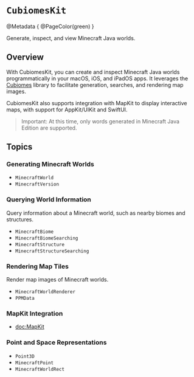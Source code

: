 # ``CubiomesKit``

@Metadata {
    @PageColor(green)
}

Generate, inspect, and view Minecraft Java worlds.

## Overview

With CubiomesKit, you can create and inspect Minecraft Java worlds
programmatically in your macOS, iOS, and iPadOS apps. It leverages the
[Cubiomes](https://github.com/Cubitect/cubiomes) library to facilitate
generation, searches, and rendering map images.

CubiomesKit also supports integration with MapKit to display interactive
maps, with support for AppKit/UIKit and SwiftUI.

> Important: At this time, only words generated in Minecraft Java Edition
> are supported.

## Topics

### Generating Minecraft Worlds

- ``MinecraftWorld``
- ``MinecraftVersion``

### Querying World Information

Query information about a Minecraft world, such as nearby biomes and
structures.

- ``MinecraftBiome``
- ``MinecraftBiomeSearching``
- ``MinecraftStructure``
- ``MinecraftStructureSearching``

### Rendering Map Tiles

Render map images of Minecraft worlds.

- ``MinecraftWorldRenderer``
- ``PPMData``

### MapKit Integration

- <doc:MapKit> 

### Point and Space Representations

- ``Point3D``
- ``MinecraftPoint``
- ``MinecraftWorldRect``
